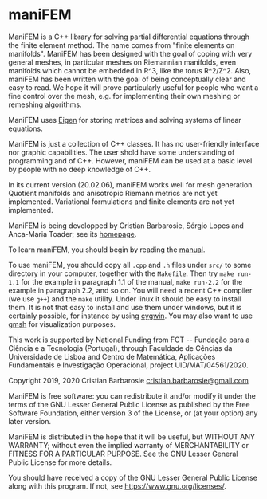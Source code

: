 # maniFEM
ManiFEM is a C++ library for solving partial differential equations through the finite element method.
The name comes from "finite elements on manifolds". 
ManiFEM has been designed with the goal of coping with very general meshes,
in particular meshes on Riemannian manifolds, even manifolds which cannot be embedded in R^3, like the torus R^2/Z^2.
Also, maniFEM has been written with the goal of being conceptually clear and easy to read.
We hope it will prove particularly useful for people who want a fine control over the mesh, 
e.g. for implementing their own meshing or remeshing algorithms.

ManiFEM uses [Eigen](http://eigen.tuxfamily.org/index.php?title=Main_Page) for storing matrices and solving systems of linear equations.

ManiFEM is just a collection of C++ classes. It has no user-friendly interface nor graphic capabilities. The user shold have some understanding of programming and of C++. However, maniFEM can be used at a basic level by people with no deep knowledge of C++. 

In its current version (20.02.06), maniFEM works well for mesh generation. Quotient manifolds and anisotropic Riemann metrics are not yet implemented. Variational formulations and finite elements are not yet implemented.

ManiFEM is being developped by Cristian Barbarosie, Sérgio Lopes and Anca-Maria Toader;
see its [homepage](https://webpages.ciencias.ulisboa.pt/~cabarbarosie/manifem/).

To learn maniFEM, you should begin by reading the [manual](https://webpages.ciencias.ulisboa.pt/~cabarbarosie/manifem/manual-manifem.pdf).

To use maniFEM, you should copy all `.cpp` and `.h` files under `src/` to some directory in your computer, together with the `Makefile`.
Then try `make run-1.1` for the example in paragraph 1.1 of the manual, `make run-2.2` for the example in paragraph 2.2, and so on.
You will need a recent C++ compiler (we use `g++`) and the `make` utility. 
Under linux it should be easy to install them. 
It is not that easy to install and use them under windows, but it is certainly possible, for instance by using [cygwin](https://webpages.ciencias.ulisboa.pt/~cabarbarosie/manifem/cygwin.org). 
You may also want to use [gmsh](http://gmsh.info/) for visualization purposes. 

This work is supported by National Funding from FCT -- Fundação para a Ciência e a Tecnologia (Portugal), 
through Faculdade de Cências da Universidade de Lisboa and 
Centro de Matemática, Aplicações Fundamentais e Investigação Operacional, project UID/MAT/04561/2020.

Copyright 2019, 2020 Cristian Barbarosie cristian.barbarosie@gmail.com

ManiFEM is free software: you can redistribute it and/or modify
it under the terms of the GNU Lesser General Public License as published by
the Free Software Foundation, either version 3 of the License, or
(at your option) any later version.

ManiFEM is distributed in the hope that it will be useful,
but WITHOUT ANY WARRANTY; without even the implied warranty of
MERCHANTABILITY or FITNESS FOR A PARTICULAR PURPOSE.  See the
GNU Lesser General Public License for more details.

You should have received a copy of the GNU Lesser General Public License
along with this program.  If not, see <https://www.gnu.org/licenses/>.
